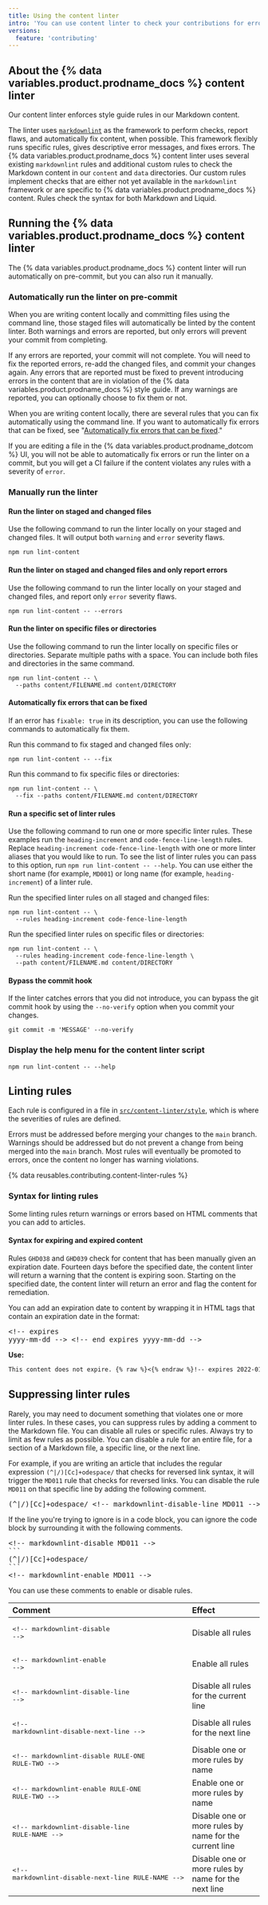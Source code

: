 ```yaml
---
title: Using the content linter
intro: 'You can use content linter to check your contributions for errors.'
versions:
  feature: 'contributing'
---
```


## About the {% data variables.product.prodname_docs %} content linter

Our content linter enforces style guide rules in our Markdown content.

The linter uses [`markdownlint`](https://github.com/DavidAnson/markdownlint) as the framework to perform checks, report flaws, and automatically fix content, when possible. This framework flexibly runs specific rules, gives descriptive error messages, and fixes errors. The {% data variables.product.prodname_docs %} content linter uses several existing `markdownlint` rules and additional custom rules to check the Markdown content in our `content` and `data` directories. Our custom rules implement checks that are either not yet available in the `markdownlint` framework or are specific to {% data variables.product.prodname_docs %} content. Rules check the syntax for both Markdown and Liquid.

## Running the {% data variables.product.prodname_docs %} content linter

The {% data variables.product.prodname_docs %} content linter will run automatically on pre-commit, but you can also run it manually.

### Automatically run the linter on pre-commit

When you are writing content locally and committing files using the command line, those staged files will automatically be linted by the content linter. Both warnings and errors are reported, but only errors will prevent your commit from completing.

If any errors are reported, your commit will not complete. You will need to fix the reported errors, re-add the changed files, and commit your changes again. Any errors that are reported must be fixed to prevent introducing errors in the content that are in violation of the {% data variables.product.prodname_docs %} style guide. If any warnings are reported, you can optionally choose to fix them or not.

When you are writing content locally, there are several rules that you can fix automatically using the command line. If you want to automatically fix errors that can be fixed, see "[Automatically fix errors that can be fixed](#automatically-fix-errors-that-can-be-fixed)."

If you are editing a file in the {% data variables.product.prodname_dotcom %} UI, you will not be able to automatically fix errors or run the linter on a commit, but you will get a CI failure if the content violates any rules with a severity of `error`.

### Manually run the linter

#### Run the linter on staged and changed files

Use the following command to run the linter locally on your staged and changed files. It will output both `warning` and `error` severity flaws.

```shell
npm run lint-content
```

#### Run the linter on staged and changed files and only report errors

Use the following command to run the linter locally on your staged and changed files, and report only `error` severity flaws.

```shell
npm run lint-content -- --errors
```

#### Run the linter on specific files or directories

Use the following command to run the linter locally on specific files or directories. Separate multiple paths with a space. You can include both files and directories in the same command.

```shell copy
npm run lint-content -- \
  --paths content/FILENAME.md content/DIRECTORY
```

#### Automatically fix errors that can be fixed

If an error has `fixable: true` in its description, you can use the following commands to automatically fix them.

Run this command to fix staged and changed files only:

```shell
npm run lint-content -- --fix
```

Run this command to fix specific files or directories:

```shell
npm run lint-content -- \
  --fix --paths content/FILENAME.md content/DIRECTORY
```

#### Run a specific set of linter rules

Use the following command to run one or more specific linter rules. These examples run the `heading-increment` and `code-fence-line-length` rules. Replace `heading-increment code-fence-line-length` with one or more linter aliases that you would like to run. To see the list of linter rules you can pass to this option, run `npm run lint-content -- --help`. You can use either the short name (for example, `MD001`) or long name (for example, `heading-increment`) of a linter rule.

Run the specified linter rules on all staged and changed files:

```shell
npm run lint-content -- \
  --rules heading-increment code-fence-line-length
```

Run the specified linter rules on specific files or directories:

```shell
npm run lint-content -- \
  --rules heading-increment code-fence-line-length \
  --path content/FILENAME.md content/DIRECTORY
```

#### Bypass the commit hook

If the linter catches errors that you did not introduce, you can bypass the git commit hook by using the `--no-verify` option when you commit your changes.

```shell
git commit -m 'MESSAGE' --no-verify
```

### Display the help menu for the content linter script

```shell
npm run lint-content -- --help
```

## Linting rules

Each rule is configured in a file in [`src/content-linter/style`](https://github.com/github/docs/tree/main/src/content-linter/style), which is where the severities of rules are defined.

Errors must be addressed before merging your changes to the `main` branch. Warnings should be addressed but do not prevent a change from being merged into the `main` branch. Most rules will eventually be promoted to errors, once the content no longer has warning violations.

{% data reusables.contributing.content-linter-rules %}

### Syntax for linting rules

Some linting rules return warnings or errors based on HTML comments that you can add to articles.

#### Syntax for expiring and expired content

Rules `GHD038` and `GHD039` check for content that has been manually given an expiration date. Fourteen days before the specified date, the content linter will return a warning that the content is expiring soon. Starting on the specified date, the content linter will return an error and flag the content for remediation.

You can add an expiration date to content by wrapping it in HTML tags that contain an expiration date in the format: <pre>&lt;!-- expires yyyy-mm-dd --&gt; &lt;!-- end expires yyyy-mm-dd --&gt;</pre>

**Use:**

```markdown
This content does not expire. {% raw %}<{% endraw %}!-- expires 2022-01-28 -->This content expires on January 28, 2022. {% raw %}<{% endraw %}!-- end expires 2022-01-28 -->This content also does not expire.
```

## Suppressing linter rules

Rarely, you may need to document something that violates one or more linter rules. In these cases, you can suppress rules by adding a comment to the Markdown file. You can disable all rules or specific rules. Always try to limit as few rules as possible. You can disable a rule for an entire file, for a section of a Markdown file, a specific line, or the next line.

<!-- markdownlint-disable MD011 -->
For example, if you are writing an article that includes the regular expression `(^|/)[Cc]+odespace/` that checks for reversed link syntax, it will trigger the `MD011` rule that checks for reversed links. You can disable the rule `MD011` on that specific line by adding the following comment.

<pre>
(^|/)[Cc]+odespace/ &lt;!-- markdownlint-disable-line MD011 --&gt;
</pre>

If the line you're trying to ignore is in a code block, you can ignore the code block by surrounding it with the following comments.

<pre>
&lt;!-- markdownlint-disable MD011 --&gt;
```
(^|/)[Cc]+odespace/
```
&lt;!-- markdownlint-enable MD011 --&gt;
</pre>

<!-- markdownlint-enable MD011 -->

You can use these comments to enable or disable rules.

| Comment | Effect |
| :-- | :-- |
| <pre>&lt;!-- markdownlint-disable --&gt;</pre> | Disable all rules |
| <pre>&lt;!-- markdownlint-enable --&gt;</pre> | Enable all rules |
| <pre>&lt;!-- markdownlint-disable-line --&gt;</pre> | Disable all rules for the current line |
| <pre>&lt;!-- markdownlint-disable-next-line --&gt;</pre> | Disable all rules for the next line |
| <pre>&lt;!-- markdownlint-disable RULE-ONE RULE-TWO --&gt;</pre> | Disable one or more rules by name |
| <pre>&lt;!-- markdownlint-enable RULE-ONE RULE-TWO --&gt;</pre> | Enable one or more rules by name |
| <pre>&lt;!-- markdownlint-disable-line RULE-NAME --&gt;</pre> | Disable one or more rules by name for the current line |
| <pre>&lt;!-- markdownlint-disable-next-line RULE-NAME --&gt;</pre> | Disable one or more rules by name for the next line |
